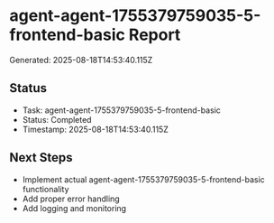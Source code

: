 # agent-agent-1755379759035-5-frontend-basic Report

Generated: 2025-08-18T14:53:40.115Z

## Status
- Task: agent-agent-1755379759035-5-frontend-basic
- Status: Completed
- Timestamp: 2025-08-18T14:53:40.115Z

## Next Steps
- Implement actual agent-agent-1755379759035-5-frontend-basic functionality
- Add proper error handling
- Add logging and monitoring
